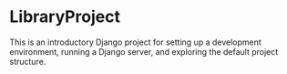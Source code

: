 # LibraryProject

This is an introductory Django project for setting up a development environment, running a Django server, and exploring the default project structure.
